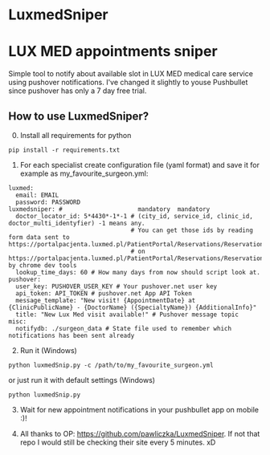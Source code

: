 # LuxmedSniper
LUX MED appointments sniper
=======================================
Simple tool to notify about available slot in LUX MED medical care service using pushover notifications. I've changed it slightly to youse Pushbullet since pushover has only a 7 day free trial. 

How to use LuxmedSniper?
--------------------

0) Install all requirements for python
```
pip install -r requirements.txt
```

1) For each specialist create configuration file (yaml format) and save it for example as my_favourite_surgeon.yml:
```
luxmed:
  email: EMAIL
  password: PASSWORD
luxmedsniper: #                     mandatory  mandatory
  doctor_locator_id: 5*4430*-1*-1 # (city_id, service_id, clinic_id, doctor_multi_identyfier) -1 means any.
                                  # You can get those ids by reading form data sent to https://portalpacjenta.luxmed.pl/PatientPortal/Reservations/Reservation/PartialSearch
                                  # on https://portalpacjenta.luxmed.pl/PatientPortal/Reservations/Reservation/Search by chrome dev tools
  lookup_time_days: 60 # How many days from now should script look at.
pushover:
  user_key: PUSHOVER_USER_KEY # Your pushover.net user key
  api_token: API_TOKEN # pushover.net App API Token
  message_template: "New visit! {AppointmentDate} at {ClinicPublicName} - {DoctorName} ({SpecialtyName}) {AdditionalInfo}"
  title: "New Lux Med visit available!" # Pushover message topic
misc:
  notifydb: ./surgeon_data # State file used to remember which notifications has been sent already
```

2) Run it (Windows)
```
python luxmedSnip.py -c /path/to/my_favourite_surgeon.yml
```
or just run it with default settings (Windows)
```
python luxmedSnip.py
```
3) Wait for new appointment notifications in your pushbullet app on mobile :)!

4) All thanks to OP: https://github.com/pawliczka/LuxmedSniper. If not that repo I would still be checking their site every 5 minutes. xD
